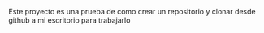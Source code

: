 Este proyecto es una prueba de como crear un repositorio y clonar desde github a mi escritorio para trabajarlo
